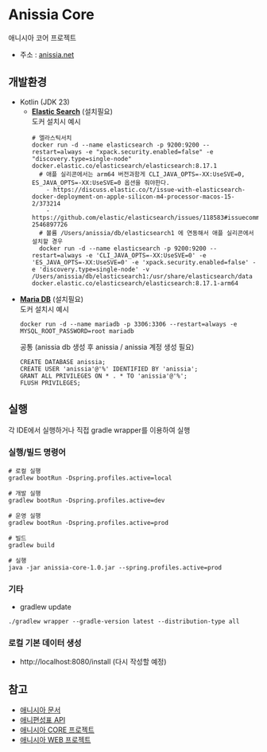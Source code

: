 # Anissia Core
애니시아 코어 프로젝트
- 주소 : [anissia.net](https://anissia.net)

## 개발환경
* Kotlin (JDK 23)
  * **[Elastic Search](https://www.elastic.co)** (설치필요)
    <br/>도커 설치시 예시
    ```
    # 엘라스틱서치
    docker run -d --name elasticsearch -p 9200:9200 --restart=always -e "xpack.security.enabled=false" -e "discovery.type=single-node" docker.elastic.co/elasticsearch/elasticsearch:8.17.1
      # 애플 실리콘에서는 arm64 버전과함게 CLI_JAVA_OPTS=-XX:UseSVE=0, ES_JAVA_OPTS=-XX:UseSVE=0 옵션을 줘야한다.
        - https://discuss.elastic.co/t/issue-with-elasticsearch-docker-deployment-on-apple-silicon-m4-processor-macos-15-2/373214
        - https://github.com/elastic/elasticsearch/issues/118583#issuecomment-2546897726
      # 볼륨 /Users/anissia/db/elasticsearch1 에 연동해서 애플 실리콘에서 설치할 경우
      docker run -d --name elasticsearch -p 9200:9200 --restart=always -e 'CLI_JAVA_OPTS=-XX:UseSVE=0' -e 'ES_JAVA_OPTS=-XX:UseSVE=0' -e 'xpack.security.enabled=false' -e 'discovery.type=single-node' -v /Users/anissia/db/elasticsearch1:/usr/share/elasticsearch/data docker.elastic.co/elasticsearch/elasticsearch:8.17.1-arm64
    ```
* **[Maria DB](https://mariadb.org)** (설치필요)
  <br/>도커 설치시 예시
  ```
  docker run -d --name mariadb -p 3306:3306 --restart=always -e MYSQL_ROOT_PASSWORD=root mariadb
  ```
  공통 (anissia db 생성 후 anissia / anissia 계정 생성 필요)
  ```
  CREATE DATABASE anissia;
  CREATE USER 'anissia'@'%' IDENTIFIED BY 'anissia';
  GRANT ALL PRIVILEGES ON * . * TO 'anissia'@'%';
  FLUSH PRIVILEGES;
  ```

## 실행
각 IDE에서 실행하거나 직접 gradle wrapper를 이용하여 실행

### 실행/빌드 명령어
```
# 로컬 실행
gradlew bootRun -Dspring.profiles.active=local

# 개발 실행
gradlew bootRun -Dspring.profiles.active=dev

# 운영 실행
gradlew bootRun -Dspring.profiles.active=prod

# 빌드
gradlew build

# 실행
java -jar anissia-core-1.0.jar --spring.profiles.active=prod
```

### 기타
- gradlew update
```
./gradlew wrapper --gradle-version latest --distribution-type all
```

### 로컬 기본 데이터 생성
- http://localhost:8080/install (다시 작성할 예정)


## 참고 
* [애니시아 문서](https://github.com/anissia-net/document)
* [애니편성표 API](https://github.com/anissia-net/document/blob/main/api_anime_schdule.md)
* [애니시아 CORE 프로젝트](https://github.com/anissia-net/core)
* [애니시아 WEB 프로젝트](https://github.com/anissia-net/web)
